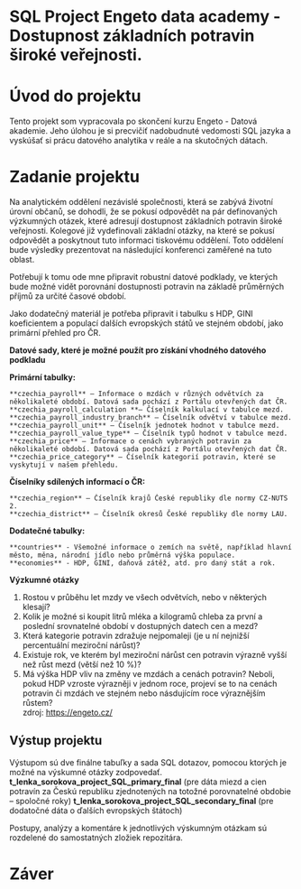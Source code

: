 # SQL Project Engeto data academy - Dostupnost základních potravin široké veřejnosti.

# Úvod do projektu

Tento projekt som vypracovala po skončení kurzu Engeto - Datová akademie. Jeho úlohou je si precvičiť nadobudnuté vedomosti SQL jazyka a vyskúšať si prácu datového analytika v reále a na skutočných dátach.

# Zadanie projektu

Na analytickém oddělení nezávislé společnosti, která se zabývá životní úrovní občanů, se dohodli, že se pokusí odpovědět na pár definovaných výzkumných otázek, které adresují dostupnost základních potravin široké veřejnosti. Kolegové již vydefinovali základní otázky, na které se pokusí odpovědět a poskytnout tuto informaci tiskovému oddělení. Toto oddělení bude výsledky prezentovat na následující konferenci zaměřené na tuto oblast.

Potřebují k tomu ode mne připravit robustní datové podklady, ve kterých bude možné vidět porovnání dostupnosti potravin na základě průměrných příjmů za určité časové období.

Jako dodatečný materiál je potřeba připravit i tabulku s HDP, GINI koeficientem a populací dalších evropských států ve stejném období, jako primární přehled pro ČR.

**Datové sady, které je možné použít pro získání vhodného datového podkladu**

**Primární tabulky:**

    **czechia_payroll** – Informace o mzdách v různých odvětvích za několikaleté období. Datová sada pochází z Portálu otevřených dat ČR.
    **czechia_payroll_calculation **– Číselník kalkulací v tabulce mezd.
    **czechia_payroll_industry_branch** – Číselník odvětví v tabulce mezd.
    **czechia_payroll_unit** – Číselník jednotek hodnot v tabulce mezd.
    **czechia_payroll_value_type** – Číselník typů hodnot v tabulce mezd.
    **czechia_price** – Informace o cenách vybraných potravin za několikaleté období. Datová sada pochází z Portálu otevřených dat ČR.
    **czechia_price_category** – Číselník kategorií potravin, které se vyskytují v našem přehledu.

**Číselníky sdílených informací o ČR:**

    **czechia_region** – Číselník krajů České republiky dle normy CZ-NUTS 2.
    **czechia_district** – Číselník okresů České republiky dle normy LAU.

**Dodatečné tabulky:**

    **countries** - Všemožné informace o zemích na světě, například hlavní město, měna, národní jídlo nebo průměrná výška populace.
    **economies** - HDP, GINI, daňová zátěž, atd. pro daný stát a rok. 

**Výzkumné otázky**

   1. Rostou v průběhu let mzdy ve všech odvětvích, nebo v některých klesají?
   2. Kolik je možné si koupit litrů mléka a kilogramů chleba za první a poslední srovnatelné období v dostupných datech cen a mezd?
   3. Která kategorie potravin zdražuje nejpomaleji (je u ní nejnižší percentuální meziroční nárůst)?
   4. Existuje rok, ve kterém byl meziroční nárůst cen potravin výrazně vyšší než růst mezd (větší než 10 %)?
   5. Má výška HDP vliv na změny ve mzdách a cenách potravin? Neboli, pokud HDP vzroste výrazněji v jednom roce, projeví se to na cenách potravin či mzdách ve stejném nebo násdujícím roce výraznějším růstem?    
                                                                                                                 zdroj: https://engeto.cz/

## Výstup projektu

Výstupom sú dve finálne tabuľky a sada SQL dotazov, pomocou ktorých je možné na výskumné otázky zodpovedať.
**t_lenka_sorokova_project_SQL_primary_final** (pre dáta miezd a cien potravín za Českú republiku zjednotených na totožné porovnatelné obdobie – spoločné roky)
**t_lenka_sorokova_project_SQL_secondary_final** (pre dodatočné dáta o ďalších evropských štátoch)

Postupy, analýzy a komentáre k jednotlivých výskumným otázkam sú rozdelené do samostatných zložiek repozitára.

# Záver

                                                                                                                 


